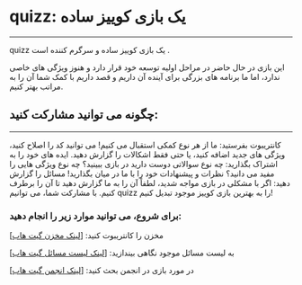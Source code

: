 
# quizz: یک بازی کوییز ساده
---
quizz یک بازی کوییز ساده و سرگرم کننده است .

این بازی در حال حاضر در مراحل اولیه توسعه خود قرار دارد و  هنوز ویژگی های خاصی ندارد، اما ما برنامه های بزرگی برای آینده آن داریم و قصد داریم با کمک شما آن را به مراتب بهتر کنیم.

## چگونه می توانید مشارکت کنید:
---
کانتریبوت بفرستید: ما از هر نوع کمکی استقبال می کنیم! می توانید کد را اصلاح کنید، ویژگی های جدید اضافه کنید، یا حتی فقط اشکالات را گزارش دهید.
ایده های خود را به اشتراک بگذارید: چه نوع سوالاتی دوست دارید در بازی ببینید؟ چه نوع ویژگی هایی را مفید می دانید؟ نظرات و پیشنهادات خود را با ما در میان بگذارید!
مسائل را گزارش دهید: اگر با مشکلی در بازی مواجه شدید، لطفاً آن را به ما گزارش دهید تا آن را برطرف کنیم.
با مشارکت شما، می توانیم quizz را به بهترین بازی کوییز  موجود تبدیل کنیم!

### برای شروع، می توانید موارد زیر را انجام دهید:

مخزن را کانتریبوت کنید: [[لینک مخزن گیت هاب](https://github.com/MMETehrani/quizz_app/)]

به لیست مسائل موجود نگاهی بیندازید: [[لینک لیست مسائل گیت هاب](https://github.com/MMETehrani/quizz_app/)]

در مورد بازی در انجمن بحث کنید: [[لینک انجمن گیت هاب](https://github.com/MMETehrani/quizz_app/)]